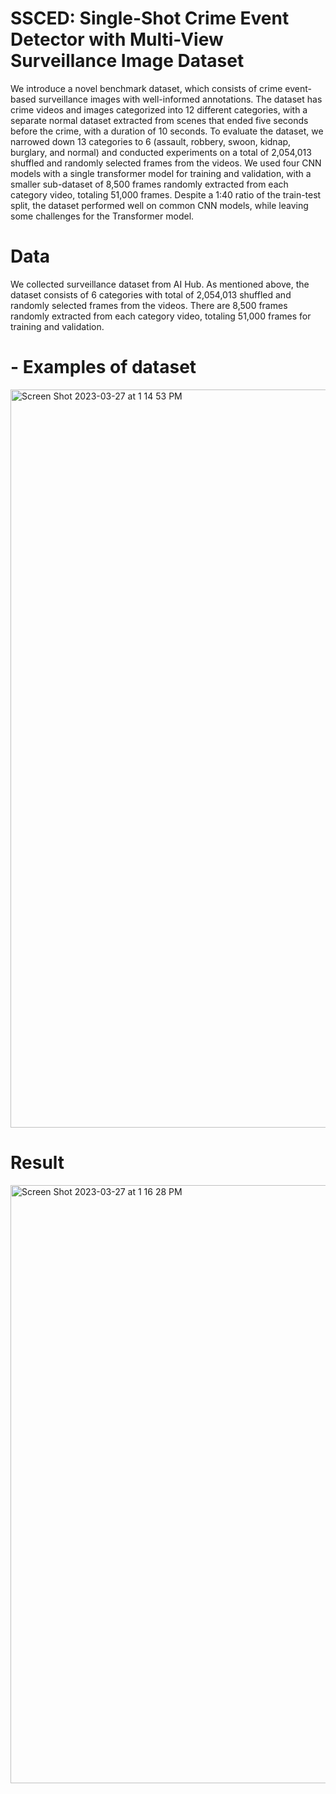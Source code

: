# SSCED: Single-Shot Crime Event Detector with Multi-View Surveillance Image Dataset

We introduce a novel benchmark dataset, which consists of crime event-based surveillance images with well-informed annotations. The dataset has crime videos and images categorized into 12 different categories, with a separate normal dataset extracted from scenes that ended five seconds before the crime, with a duration of 10 seconds. To evaluate the dataset, we narrowed down 13 categories to 6 (assault, robbery, swoon, kidnap, burglary, and normal) and conducted experiments on a total of 2,054,013 shuffled and randomly selected frames from the videos. We used four CNN models with a single transformer model for training and validation, with a smaller sub-dataset of 8,500 frames randomly extracted from each category video, totaling 51,000 frames. Despite a 1:40 ratio of the train-test split, the dataset performed well on common CNN models, while leaving some challenges for the Transformer model.

# Data
We collected surveillance dataset from AI Hub. As mentioned above, the dataset consists of 6 categories with total of 2,054,013 shuffled and randomly selected frames from the videos. There are 8,500 frames randomly extracted from each category video, totaling 51,000 frames for training and validation.

# - Examples of dataset

<img width="1181" alt="Screen Shot 2023-03-27 at 1 14 53 PM" src="https://user-images.githubusercontent.com/90234691/227839367-085c050a-d998-4c0c-bb9c-bcebf325f908.png">

# Result

<img width="957" alt="Screen Shot 2023-03-27 at 1 16 28 PM" src="https://user-images.githubusercontent.com/90234691/227839597-2744b6d9-bd2c-4755-8274-2646ec3a475e.png">
